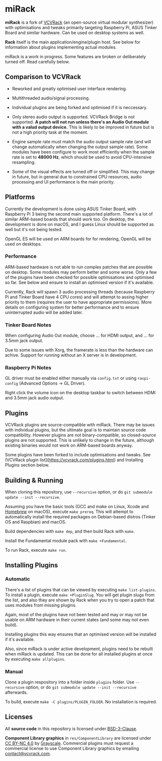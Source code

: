 # miRack

**miRack** is a fork of [VCVRack](http://github.com/VCVRack/Rack) (an open-source virtual modular synthesizer) with optimisations and tweaks primarily targeting Raspberry Pi, ASUS Tinker Board and similar hardware. Can be used on desktop systems as well.

**Rack** itself is the main application/engine/plugin host. See below for information about plugins implementing actual modules.

miRack is a work in progress. Some features are broken or deliberately turned off. Read carefully below.

## Comparison to VCVRack

* Reworked and greatly optimised user interface rendering.

* Multithreaded audio/signal processing.

* Individual plugins are being forked and optimised if it is neccessary.

* Only stereo audio output is supported. VCVRack Bridge is not supported. **A patch will not run unless there's an Audio Out module with a valud output device.** This is likely to be improved in future but is not a high priority task at the moment.

* Engine sample rate must match the audio output sample rate (and will change automatically when changing the output sample rate). Some modules have been configure to work most efficiently when the sample rate is set to **48000 Hz**, which should be used to avoid CPU-intensive resampling.

* Some of the visual effects are turned off or simplified. This may change in future, but in general due to constrained CPU resources, audio processing and UI performance is the main priority.

## Platforms

Currently the development is done using ASUS Tinker Board, with Raspberry Pi 3 being the second main supported platform. There's a lot of similar ARM-based boards that should work too. On desktop, the development is done on macOS, and I guess Linux should be supported as well but it's not being tested.

OpenGL ES will be used on ARM boards for for rendering, OpenGL will be used on desktops.

### Performance

ARM-based hardware is not able to run complex patches that are possible on desktop. Some modules may perform better and some worse. Only a few of the plugins have been checked for possible optimisations and optimised so far. See below and ensure to install an optimised version if it's available.

Currently, Rack will spawn 3 audio processing threads (because Raspberry Pi and Tinker Board have 4 CPU cores) and will attempt to assing higher priority to them (requires the user to have appropriate permissions). More details on configuring system for better performance and to ensure uninterrupted audio will be added later.

### Tinker Board Notes

When configuring Audio Out module, choose ... for HDMI output, and ... for 3.5mm jack output.

Due to some issues with Xorg, the framerate is less than the hardware can achive. Support for running without an X server is in development.

### Raspberry Pi Notes

GL driver must be enabled either manually via `config.txt` or using `raspi-config` (Advanced Options -> GL Driver).

Right click the volume icon on the desktop taskbar to switch between HDMI and 3.5mm jack audio output.

## Plugins

VCVRack plugins are source-compatible with miRack. There may be issues with individual plugins, but the ultimate goal is to maintain source code compatibility. However plugins are not binary-compatible, so closed-source plugins are not supported. This is unlikely to change in the future, although existing binaries would not work on ARM-based boards anyway.

Some plugins have been forked to include optimisations and tweaks. See (VCVRack plugin list](https://vcvrack.com/plugins.html) and Installing Plugins section below.

## Building & Running

When cloning this repository, use `--recursive` option, or do `git submodule update --init --recursive`.

Assuming you have the basic tools (GCC and make on Linux, Xcode and [Homebrew](http://brew.sh) on macOS), execute `make prereq`. This will attempt to automatically install the required packages on Debian-based distros (Tinker OS and Raspbian) and macOS.

Build dependencies with `make dep`, and then build Rack with `make`.

Install the Fundamental module pack with `make +Fundamental`.

To run Rack, execute `make run`.

## Installing Plugins

### Automatic

There's a list of plugins that can be viewed by executing `make list-plugins`. To install a plugin, execute `make +PluginSlug`. You will get plugin slugs from the list, and also they are shown by Rack when you try to open a patch that uses modules from missing plugins.

Again, most of the plugins have not been tested and may or may not be usable on ARM hardware in their current states (and some may not even build).

Installing plugins this way ensures that an optimised version will be installed if it's available.

Also, since miRack is under active development, plugins need to be rebuilt when miRack is updated. This can be done for all installed plugins at once by executing `make allplugins`.

### Manual

Clone a plugin respository into a folder inside `plugins` folder. Use `--recursive` option, or do `git submodule update --init --recursive` afterwards.

To build, execute `make -C plugins/PLUGIN_FOLDER`. No installation is required.

## Licenses

All **source code** in this repository is licensed under [BSD-3-Clause](LICENSE.txt).

**Component Library graphics** in `res/ComponentLibrary` are licensed under [CC BY-NC 4.0](https://creativecommons.org/licenses/by-nc/4.0/) by [Grayscale](http://grayscale.info/). Commercial plugins must request a commercial license to use Component Library graphics by emailing contact@vcvrack.com.

